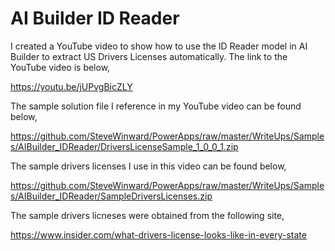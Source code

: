 # AI Builder ID Reader
I created a YouTube video to show how to use the ID Reader model in AI Builder to extract US Drivers Licenses automatically.  The link to the YouTube video is below,

https://youtu.be/jUPvgBicZLY

The sample solution file I reference in my YouTube video can be found below,

https://github.com/SteveWinward/PowerApps/raw/master/WriteUps/Samples/AIBuilder_IDReader/DriversLicenseSample_1_0_0_1.zip

The sample drivers licenses I use in this video can be found below,

https://github.com/SteveWinward/PowerApps/raw/master/WriteUps/Samples/AIBuilder_IDReader/SampleDriversLicenses.zip

The sample drivers licneses were obtained from the following site,

https://www.insider.com/what-drivers-license-looks-like-in-every-state
